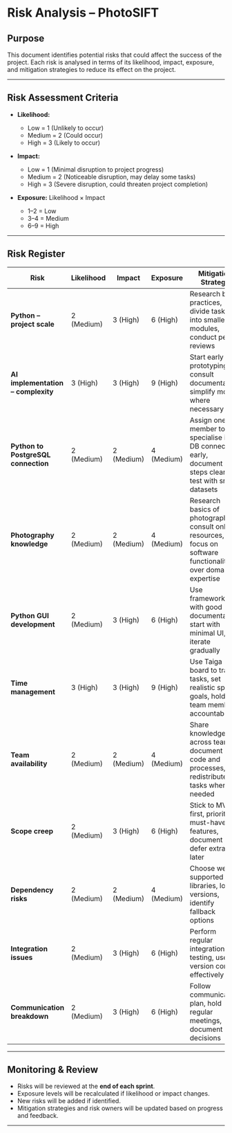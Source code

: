 # Risk Analysis – PhotoSIFT

## Purpose  
This document identifies potential risks that could affect the success of the project. Each risk is analysed in terms of its likelihood, impact, exposure, and mitigation strategies to reduce its effect on the project.  

---

## Risk Assessment Criteria  

- **Likelihood:**  
  - Low = 1 (Unlikely to occur)  
  - Medium = 2 (Could occur)  
  - High = 3 (Likely to occur)  

- **Impact:**  
  - Low = 1 (Minimal disruption to project progress)  
  - Medium = 2 (Noticeable disruption, may delay some tasks)  
  - High = 3 (Severe disruption, could threaten project completion)  

- **Exposure:** Likelihood × Impact  
  - 1–2 = Low  
  - 3–4 = Medium  
  - 6–9 = High  

---

## Risk Register  

| Risk | Likelihood | Impact | Exposure | Mitigation Strategy | Risk Owner |
|------|------------|--------|----------|----------------------|------------|
| **Python – project scale** | 2 (Medium) | 3 (High) | 6 (High) | Research best practices, divide tasks into smaller modules, conduct peer reviews | All members |
| **AI implementation – complexity** | 3 (High) | 3 (High) | 9 (High) | Start early with prototyping, consult documentation, simplify model where necessary | AI lead |
| **Python to PostgreSQL connection** | 2 (Medium) | 2 (Medium) | 4 (Medium) | Assign one member to specialise in DB connection early, document steps clearly, test with small datasets | Backend lead |
| **Photography knowledge** | 2 (Medium) | 2 (Medium) | 4 (Medium) | Research basics of photography, consult online resources, focus on software functionality over domain expertise | All members |
| **Python GUI development** | 2 (Medium) | 3 (High) | 6 (High) | Use frameworks with good documentation, start with minimal UI, iterate gradually | Frontend lead |
| **Time management** | 3 (High) | 3 (High) | 9 (High) | Use Taiga board to track tasks, set realistic sprint goals, hold team members accountable | Project manager |
| **Team availability** | 2 (Medium) | 2 (Medium) | 4 (Medium) | Share knowledge across team, document code and processes, redistribute tasks when needed | Project manager |
| **Scope creep** | 2 (Medium) | 3 (High) | 6 (High) | Stick to MVP first, prioritise must-have features, document and defer extras for later | Project manager |
| **Dependency risks** | 2 (Medium) | 2 (Medium) | 4 (Medium) | Choose well-supported libraries, lock versions, identify fallback options | Technical lead |
| **Integration issues** | 2 (Medium) | 3 (High) | 6 (High) | Perform regular integration testing, use version control effectively | All developers |
| **Communication breakdown** | 2 (Medium) | 3 (High) | 6 (High) | Follow communication plan, hold regular meetings, document decisions | All members |

---

## Monitoring & Review  
- Risks will be reviewed at the **end of each sprint**.  
- Exposure levels will be recalculated if likelihood or impact changes.  
- New risks will be added if identified.  
- Mitigation strategies and risk owners will be updated based on progress and feedback.  

---
